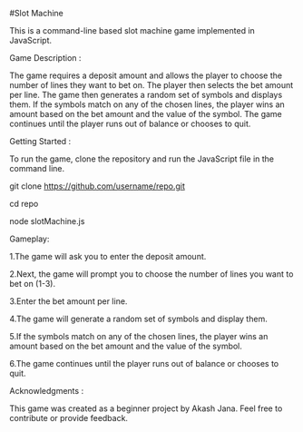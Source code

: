#Slot Machine

This is a command-line based slot machine game implemented in JavaScript.

Game Description :

The game requires a deposit amount and allows the player to choose the number of lines they want to bet on. The player then selects the bet amount per line. The game then generates a random set of symbols and displays them. If the symbols match on any of the chosen lines, the player wins an amount based on the bet amount and the value of the symbol. The game continues until the player runs out of balance or chooses to quit.

Getting Started :

To run the game, clone the repository and run the JavaScript file in the command line.

git clone https://github.com/username/repo.git

cd repo

node slotMachine.js

Gameplay:

1.The game will ask you to enter the deposit amount.

2.Next, the game will prompt you to choose the number of lines you want to bet on (1-3).

3.Enter the bet amount per line.

4.The game will generate a random set of symbols and display them.

5.If the symbols match on any of the chosen lines, the player wins an amount based on the bet amount and the value of the symbol.

6.The game continues until the player runs out of balance or chooses to quit.

Acknowledgments :

This game was created as a beginner project by Akash Jana. Feel free to contribute or provide feedback.
